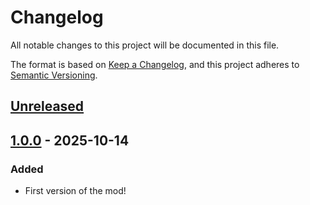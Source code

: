 # Changelog

All notable changes to this project will be documented in this file.

The format is based on [Keep a Changelog](https://keepachangelog.com/en/1.1.0/),
and this project adheres to [Semantic Versioning](https://semver.org/spec/v2.0.0.html).

## [Unreleased]

## [1.0.0] - 2025-10-14

### Added

- First version of the mod!

[unreleased]: https://github.com/mozzarellathicc/reroll-hammers/compare/1.0.0...HEAD
[1.0.0]: https://github.com/mozzarellathicc/reroll-hammers/compare/77f04d24d08a9125bbf78a3a93c3f1cec9150ed3...1.0.0
